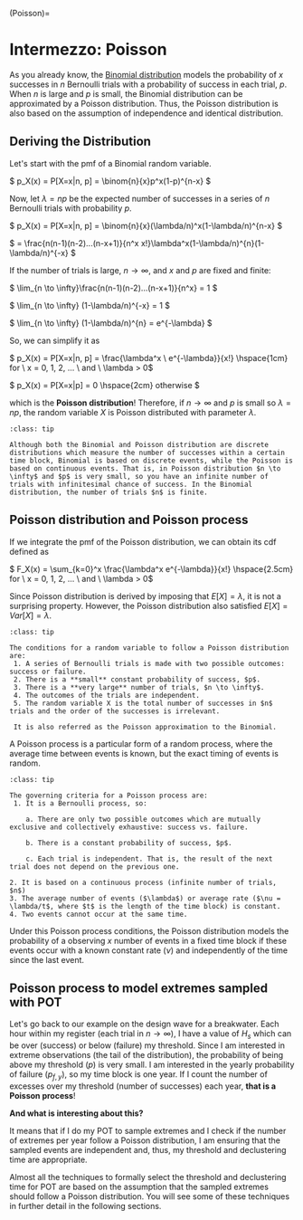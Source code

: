 
(Poisson)=
# Intermezzo: Poisson

As you already know, the [Binomial distribution](Bernoulli) models the probability of $x$ successes in $n$ Bernoulli trials with a probability of success in each trial, $p$. When $n$ is large and $p$ is small, the Binomial distribution can be approximated by a Poisson distribution. Thus, the Poisson distribution is also based on the assumption of independence and identical distribution. 

## Deriving the Distribution
Let's start with the pmf of a Binomial random variable.

$
p_X(x) = P[X=x|n, p] = \binom{n}{x}p^x(1-p)^{n-x}
$

Now, let $\lambda=np$ be the expected number of successes in a series of $n$ Bernoulli trials with probability $p$. 

$
p_X(x) = P[X=x|n, p] = \binom{n}{x}(\lambda/n)^x(1-\lambda/n)^{n-x}
$

$
= \frac{n(n-1)(n-2)...(n-x+1)}{n^x x!}\lambda^x(1-\lambda/n)^{n}(1-\lambda/n)^{-x}
$

If the number of trials is large, $n \rightarrow \infty$, and $x$ and $p$ are fixed and finite:

$
\lim_{n \to \infty}\frac{n(n-1)(n-2)...(n-x+1)}{n^x} = 1
$

$
\lim_{n \to \infty} (1-\lambda/n)^{-x} = 1
$

$
\lim_{n \to \infty} (1-\lambda/n)^{n} = e^{-\lambda} 
$

So, we can simplify it as

$
p_X(x) = P[X=x|n, p] = \frac{\lambda^x \ e^{-\lambda}}{x!} \hspace{1cm}  for \ x = 0, 1, 2, ... \ and \ \lambda > 0$

$
p_X(x) = P[X=x|p] = 0       \hspace{2cm}          otherwise
$

which is the **Poisson distribution**! Therefore, if $n \to \infty$ and $p$ is small so $\lambda = np$, the random variable $X$ is Poisson distributed with parameter $\lambda$. 

```{admonition} Binomial vs. Poisson distribution
:class: tip

Although both the Binomial and Poisson distribution are discrete distributions which measure the number of successes within a certain time block, Binomial is based on discrete events, while the Poisson is based on continuous events. That is, in Poisson distribution $n \to \infty$ and $p$ is very small, so you have an infinite number of trials with infinitesimal chance of success. In the Binomial distribution, the number of trials $n$ is finite. 
 ```

## Poisson distribution and Poisson process

If we integrate the pmf of the Poisson distribution, we can obtain its cdf defined as

$
F_X(x) = \sum_{k=0}^x \frac{\lambda^x e^{-\lambda}}{x!} \hspace{2.5cm}  for \ x = 0, 1, 2, ... \ and \ \lambda > 0$

Since Poisson distribution is derived by imposing that $E[X]=\lambda$, it is not a surprising property. However, the Poisson distribution also satisfied $E[X]=Var[X]=\lambda$.

```{admonition} Poisson-distributed variable
:class: tip

The conditions for a random variable to follow a Poisson distribution are:
 1. A series of Bernoulli trials is made with two possible outcomes: success or failure.
 2. There is a **small** constant probability of success, $p$.
 3. There is a **very large** number of trials, $n \to \infty$.
 4. The outcomes of the trials are independent.
 5. The random variable X is the total number of successes in $n$ trials and the order of the successes is irrelevant.

 It is also referred as the Poisson approximation to the Binomial.
```

A Poisson process is a particular form of a random process, where the average time between events is known, but the exact timing of events is random.

```{admonition} Poisson process criteria
:class: tip

The governing criteria for a Poisson process are:
 1. It is a Bernoulli process, so:

    a. There are only two possible outcomes which are mutually exclusive and collectively exhaustive: success vs. failure.

    b. There is a constant probability of success, $p$.

    c. Each trial is independent. That is, the result of the next trial does not depend on the previous one.

2. It is based on a continuous process (infinite number of trials, $n$)
3. The average number of events ($\lambda$) or average rate ($\nu = \lambda/t$, where $t$ is the length of the time block) is constant.
4. Two events cannot occur at the same time.

```

Under this Poisson process conditions, the Poisson distribution models the probability of a observing $x$ number of events in a fixed time block if these events occur with a known constant rate ($\nu$) and independently of the time since the last event.

## Poisson process to model extremes sampled with POT

Let's go back to our example on the design wave for a breakwater. Each hour within my register (each trial in $n \to \infty$), I have a value of $H_s$ which can be over (success) or below (failure) my threshold. Since I am interested in extreme observations (the tail of the distribution), the probability of being above my threshold ($p$) is very small. I am interested in the yearly probability of failure ($p_{f,y}$), so my time block is one year. If I count the number of excesses over my threshold (number of successes) each year, **that is a Poisson process**!

**And what is interesting about this?**

 It means that if I do my POT to sample extremes and I check if the number of extremes per year follow a Poisson distribution, I am ensuring that the sampled events are independent and, thus, my threshold and declustering time are appropriate. 

Almost all the techniques to formally select the threshold and declustering time for POT are based on the assumption that the sampled extremes should follow a Poisson distribution. You will see some of these techniques in further detail in the following sections.



